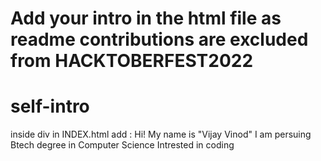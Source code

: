 # Add your intro in the html file as readme contributions are excluded from HACKTOBERFEST2022
# self-intro
inside div in INDEX.html add :
Hi! My name is "Vijay Vinod"
I am persuing Btech degree in Computer Science
Intrested in coding

